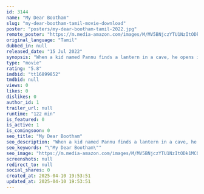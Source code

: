 ```yaml
---
id: 3144
name: "My Dear Bootham"
slug: "my-dear-bootham-tamil-movie-download"
poster: "posters/my-dear-bootham-tamil-2022.jpg"
remote_poster: "https://m.media-amazon.com/images/M/MV5BNjczYTU1NzItODk1MC00YmNmLWI2ZWEtYzY1YTc0NjQ0MGE2XkEyXkFqcGdeQXVyMTIyNzY0NTMx._V1_SX300.jpg"
original_language: "Tamil"
dubbed_in: null
released_date: "15 Jul 2022"
synopsis: "When a kid named Pannu finds a lantern in a cave, he opens it when he gets home and it releases the King of all Genies named Karkimuki. The genie helps the little boy with his problems of everyday life."
type: "movie"
rating: "5.8"
imdbid: "tt16899852"
tmdbid: null
views: 0
likes: 0
dislikes: 0
author_id: 1
trailer_url: null
runtime: "122 min"
is_featured: 0
is_active: 1
is_comingsoon: 0
seo_title: "My Dear Bootham"
seo_description: "When a kid named Pannu finds a lantern in a cave, he opens it when he gets home and it releases the King of all Genies named Karkimuki. The genie helps the little boy with his problems of everyday life."
seo_keywords: "\"My Dear Bootham\""
seo_image: "https://m.media-amazon.com/images/M/MV5BNjczYTU1NzItODk1MC00YmNmLWI2ZWEtYzY1YTc0NjQ0MGE2XkEyXkFqcGdeQXVyMTIyNzY0NTMx._V1_SX300.jpg"
screenshots: null
redirect_to: null
social_shares: 0
created_at: 2025-04-10 19:53:51
updated_at: 2025-04-10 19:53:51
---
```


